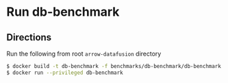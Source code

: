 # Run db-benchmark

## Directions

Run the following from root `arrow-datafusion` directory

```bash
$ docker build -t db-benchmark -f benchmarks/db-benchmark/db-benchmark.dockerfile .
$ docker run --privileged db-benchmark
```

